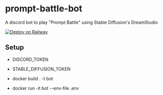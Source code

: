 # prompt-battle-bot
A discord bot to play "Prompt Battle" using Stable Diffusion's DreamStudio

[![Deploy on Railway](https://railway.app/button.svg)](https://railway.app/new/template/hxAexO?referralCode=jwithing)

## Setup
* DISCORD_TOKEN
* STABLE_DIFFUSION_TOKEN

* docker build . -t bot
* docker run -it bot --env-file .env
